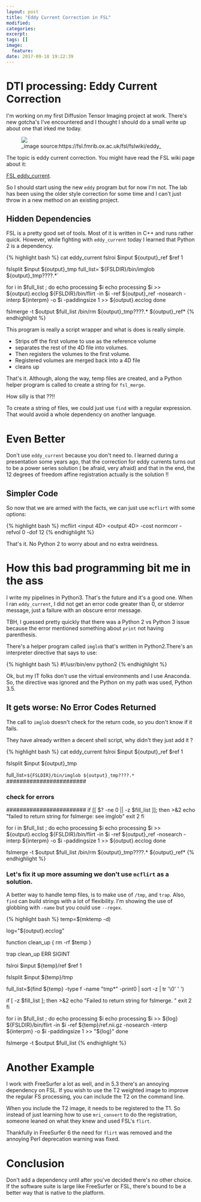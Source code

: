 ```yaml
---
layout: post
title: "Eddy Current Correction in FSL"
modified:
categories:
excerpt:
tags: []
image:
  feature:
date: 2017-09-18 19:22:39
---
```


# DTI processing: Eddy Current Correction
I'm working on my first Diffusion Tensor Imaging project at work. There's new
gotcha's I've encountered and I thought I should do a small write up about one
that irked me today.

<figure>
<img src="http://4.bp.blogspot.com/-pKxLdBQVDeI/Vg1B1q-I_gI/AAAAAAAADS0/Fs-KalhMqk8/s1600/before_after_hcp_v4.gif">
<figcaption>_image source:https://fsl.fmrib.ox.ac.uk/fsl/fslwiki/eddy_</figcaption>
</figure>

The topic is eddy current correction. You might have read the FSL wiki page
about it:

[FSL eddy_current](200~https://fsl.fmrib.ox.ac.uk/fsl/fslwiki/FDT/UserGuide#Eddy_Current_Correction).

So I should start using the new `eddy` program but for now I'm not. The lab has
been using the older style correction for some time and I can't just throw in a
new method on an existing project.

## Hidden Dependencies
FSL is a pretty good set of tools. Most of it is written in C++ and runs rather
quick. However, while fighting with `eddy_current` today I learned that Python
2 is a dependency.

{% highlight bash %}
cat eddy_current
fslroi $input ${output}_ref $ref 1

fslsplit $input ${output}_tmp
full_list=`${FSLDIR}/bin/imglob ${output}_tmp????.*`

for i in $full_list ; do
    echo processing $i
    echo processing $i >> ${output}.ecclog
    ${FSLDIR}/bin/flirt -in $i -ref ${output}_ref -nosearch -interp ${interpm} -o $i -paddingsize 1 >> ${output}.ecclog
done

fslmerge -t $output $full_list
/bin/rm ${output}_tmp????.* ${output}_ref*
{% endhighlight %}

This program is really a script wrapper and what is does is really simple.

   * Strips off the first volume to use as the reference volume
   * separates the rest of the 4D file into volumes.
   * Then registers the volumes to the first volume.
   * Registered volumes are merged back into a 4D file
   * cleans up

That's it. Although, along the way, temp files are created, and a Python helper
program is called to create a string for `fsl_merge`.

How silly is that ??!!

To create a string of files, we could just use `find` with a regular
expression. That would avoid a whole dependency on another language.

# Even Better
Don't use `eddy_current` because you don't need to. I learned during a
presentation some years ago, that the correction for eddy currents turns out to
be a power series solution ( be afraid, very afraid) and that in the end, the
12 degrees of freedom affine registration actually is the solution !!

## Simpler Code
So now that we are armed with the facts, we can just use `mcflirt` with some options:

{% highlight bash %}
mcflirt <input 4D> <output 4D> -cost normcorr -refvol 0 -dof 12
{% endhighlight %}

That's it. No Python 2 to worry about and no extra weirdness.

# How this bad programming bit me in the ass
I write my pipelines in Python3. That's the future and it's a good one. When I
ran `eddy_current`, I did not get an error code greater than 0, or stderror
message, just a failure with an obscure error message.

TBH, I guessed pretty quickly that there was a Python 2 vs Python 3 issue
because the error mentioned something about `print` not having parenthesis.

There's a helper program called `imglob` that's written in Python2.There's an
interpreter directive that says to use:

{% highlight bash %}
#!/usr/bin/env python2
{% endhighlight %}

Ok, but my IT folks don't use the virtual environments and I use Anaconda. So,
the directive was ignored and the Python on my path was used, Python 3.5.

## It gets worse: No Error Codes Returned
The call to `imglob` doesn't check for the return code, so you don't know if it
fails.

They have already written a decent shell script, why didn't they just add it ?

{% highlight bash %}
cat eddy_current
fslroi $input ${output}_ref $ref 1

fslsplit $input ${output}_tmp

full_list=`${FSLDIR}/bin/imglob ${output}_tmp????.*`
########################
### check for errors ###
########################
if [[ $? -ne 0 || -z $fill_list ]]; then
    >&2 echo "failed to return string for fslmerge: see imglob"
    exit 2
fi

for i in $full_list ; do
    echo processing $i
    echo processing $i >> ${output}.ecclog
    ${FSLDIR}/bin/flirt -in $i -ref ${output}_ref -nosearch -interp ${interpm} -o $i -paddingsize 1 >> ${output}.ecclog
done

fslmerge -t $output $full_list
/bin/rm ${output}_tmp????.* ${output}_ref*
{% endhighlight %}

### Let's fix it up more assuming we don't use `mcflirt` as a solution.
A better way to handle temp files, is to make use of `/tmp`, and `trap`.
Also, `find` can build strings with a lot of flexibility. I'm showing the use of globbing
with `-name` but you could use `--regex`.

{% highlight bash %}
temp=$(mktemp -d)

log="${output}.ecclog"

function clean_up
{
    rm -rf $temp
}

trap clean_up ERR SIGINT

fslroi $input ${temp}/ref $ref 1

fslsplit $input ${temp}/tmp

full_list=$(find ${temp} -type f -name "tmp*" -print0 | sort -z | tr '\0' ' ')

if [ -z $fill_list ]; then
    >&2 echo "Failed to return string for fslmerge. "
    exit 2
fi

for i in $full_list ; do
    echo processing $i
    echo processing $i >> ${log}
    ${FSLDIR}/bin/flirt -in $i -ref ${temp}/ref.nii.gz -nosearch -interp ${interpm} -o $i -paddingsize 1 >> "${log}"
done

fslmerge -t $output $full_list
{% endhighlight %}


# Another Example
I work with FreeSurfer a lot as well, and in 5.3 there's an annoying dependency
on FSL. If you wish to use the T2 weighted image to improve the regular FS
processing, you can include the T2 on the command line.

When you include the T2 image, it needs to be registered to the T1. So instead
of just learning how to use `mri_convert` to do the registration, someone
leaned on what they knew and used FSL's `flirt`.

Thankfully in FreeSurfer 6 the need for `flirt` was removed and the annoying
Perl deprecation warning was fixed.

# Conclusion
Don't add a dependency until after you've decided there's no other choice. If
the software suite is large like FreeSurfer or FSL, there's bound to be a
better way that is native to the platform.
